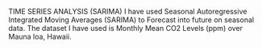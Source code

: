  TIME SERIES ANALYSIS   (SARIMA) 
I have used Seasonal Autoregressive Integrated Moving Averages (SARIMA) to Forecast into future on seasonal data. The dataset I have used is Monthly Mean CO2 Levels (ppm) over Mauna loa, Hawaii.
